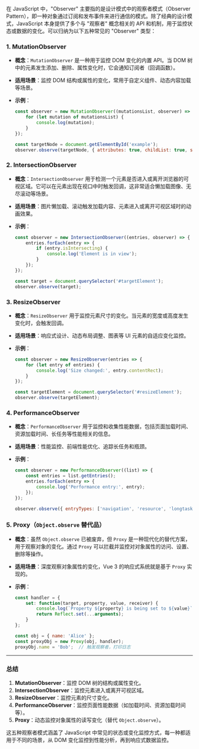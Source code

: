 在 JavaScript 中，"Observer" 主要指的是设计模式中的观察者模式（Observer Pattern），即一种对象通过订阅和发布事件来进行通信的模式。除了经典的设计模式，JavaScript 本身提供了多个与 "观察者" 概念相关的 API 和机制，用于监控状态或数据的变化。可以归纳为以下五种常见的 "Observer" 类型：

### 1. **MutationObserver**
   - **概念**：`MutationObserver` 是一种用于监控 DOM 变化的内置 API。当 DOM 树中的元素发生添加、删除、属性变化时，它会通知订阅者（回调函数）。
   - **适用场景**：监控 DOM 结构或属性的变化，常用于自定义组件、动态内容加载等场景。
   
   - **示例**：
     ```javascript
     const observer = new MutationObserver((mutationsList, observer) => {
         for (let mutation of mutationsList) {
             console.log(mutation);
         }
     });
     
     const targetNode = document.getElementById('example');
     observer.observe(targetNode, { attributes: true, childList: true, subtree: true });
     ```

### 2. **IntersectionObserver**
   - **概念**：`IntersectionObserver` 用于检测一个元素是否进入或离开浏览器的可视区域。它可以在元素出现在视口中时触发回调，这非常适合懒加载图像、无尽滚动等场景。
   - **适用场景**：图片懒加载、滚动触发加载内容、元素进入或离开可视区域时的动画效果。
   
   - **示例**：
     ```javascript
     const observer = new IntersectionObserver((entries, observer) => {
         entries.forEach(entry => {
             if (entry.isIntersecting) {
                 console.log('Element is in view');
             }
         });
     });
     
     const target = document.querySelector('#targetElement');
     observer.observe(target);
     ```

### 3. **ResizeObserver**
   - **概念**：`ResizeObserver` 用于监控元素尺寸的变化。当元素的宽度或高度发生变化时，会触发回调。
   - **适用场景**：响应式设计、动态布局调整、图表等 UI 元素的自适应变化监控。
   
   - **示例**：
     ```javascript
     const observer = new ResizeObserver(entries => {
         for (let entry of entries) {
             console.log('Size changed:', entry.contentRect);
         }
     });
     
     const targetElement = document.querySelector('#resizeElement');
     observer.observe(targetElement);
     ```

### 4. **PerformanceObserver**
   - **概念**：`PerformanceObserver` 用于监控和收集性能数据，包括页面加载时间、资源加载时间、长任务等性能相关的信息。
   - **适用场景**：性能监控、前端性能优化、追踪长任务和瓶颈。
   
   - **示例**：
     ```javascript
     const observer = new PerformanceObserver((list) => {
         const entries = list.getEntries();
         entries.forEach(entry => {
             console.log('Performance entry:', entry);
         });
     });
     
     observer.observe({ entryTypes: ['navigation', 'resource', 'longtask'] });
     ```

### 5. **Proxy（`Object.observe` 替代品）**
   - **概念**：虽然 `Object.observe` 已被废弃，但 `Proxy` 是一种现代化的替代方案，用于观察对象的变化。通过 `Proxy` 可以拦截并监控对对象属性的访问、设置、删除等操作。
   - **适用场景**：深度观察对象属性的变化，Vue 3 的响应式系统就是基于 `Proxy` 实现的。
   
   - **示例**：
     ```javascript
     const handler = {
         set: function(target, property, value, receiver) {
             console.log(`Property ${property} is being set to ${value}`);
             return Reflect.set(...arguments);
         }
     };
     
     const obj = { name: 'Alice' };
     const proxyObj = new Proxy(obj, handler);
     proxyObj.name = 'Bob';  // 触发观察者，打印日志
     ```

---

### 总结

1. **MutationObserver**：监控 DOM 树的结构或属性变化。
2. **IntersectionObserver**：监控元素进入或离开可视区域。
3. **ResizeObserver**：监控元素的尺寸变化。
4. **PerformanceObserver**：监控页面性能数据（如加载时间、资源加载时间等）。
5. **Proxy**：动态监控对象属性的读写变化（替代 `Object.observe`）。

这五种观察者模式涵盖了 JavaScript 中常见的状态或变化监控方式，每一种都适用于不同的场景，从 DOM 变化监控到性能分析，再到响应式数据监控。